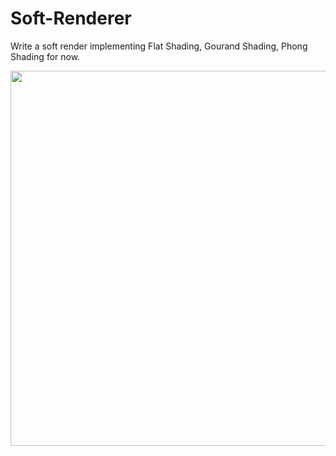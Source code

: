 # Soft-Renderer

Write a soft render implementing Flat Shading, Gourand Shading, Phong Shading for now.

<p align="center">
 <img src="teapot_PhongShading.png" height="600"/>
</p >
